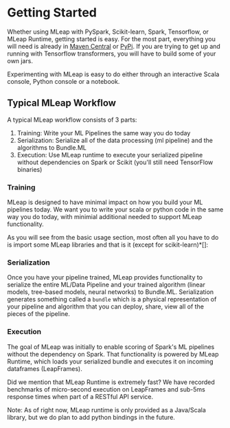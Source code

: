 # Getting Started

Whether using MLeap with PySpark, Scikit-learn, Spark, Tensorflow, or
MLeap Runtime, getting started is easy. For the most part, everything you will
need is already in [Maven Central](https://search.maven.org/) or
[PyPi](https://pypi.python.org/pypi). If you are trying to get up and
running with Tensorflow transformers, you will have to build some of
your own jars.

Experimenting with MLeap is easy to do either through an interactive
Scala console, Python console or a notebook.


## Typical MLeap Workflow

A typical MLeap workflow consists of 3 parts:
1. Training: Write your ML Pipelines the same way you do today
2. Serialization: Serialize all of the data processing (ml pipeline) and the algorithms to Bundle.ML
3. Execution: Use MLeap runtime to execute your serialized pipeline without dependencies on Spark or Scikit (you'll still need TensorFlow binaries)

### Training

MLeap is designed to have minimal impact on how you build your ML pipelines today. 
We want you to write your scala or python code in the same way you do today, with minimial additional needed to support MLeap functionality.

As you will see from the basic usage section, most often all you have to do is import some MLeap libraries and that is it (except for scikit-learn)*[]: 


### Serialization

Once you have your pipeline trained, MLeap provides functionality to serialize the entire ML/Data Pipeline and your trained algorithm (linear models, tree-based models, neural networks) to Bundle.ML.
Serialization generates something called a `bundle` which is a physical representation of your pipeline and algorithm that you can deploy, share, view all of the pieces of the pipeline.


### Execution

The goal of MLeap was initially to enable scoring of Spark's ML pipelines without the dependency on Spark. That functionality is powered by MLeap Runtime, which loads your serialized bundle and executes it on incoming dataframes (LeapFrames).

Did we mention that MLeap Runtime is extremely fast? We have recorded benchmarks of micro-second execution on LeapFrames and sub-5ms response times when part of a RESTful API service.

Note: As of right now, MLeap runtime is only provided as a Java/Scala library, but we do plan to add python bindings in the future.
